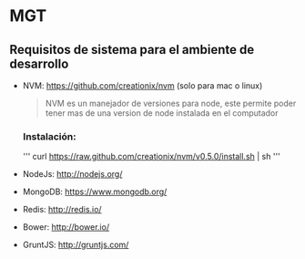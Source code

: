 MGT
===

Requisitos de sistema para el ambiente de desarrollo
----------------------------------------------------
+ NVM: https://github.com/creationix/nvm (solo para mac o linux)

  > NVM es un manejador de versiones para node, este permite poder tener mas de una version de node instalada
  > en el computador

  ### Instalación:
    '''
      curl https://raw.github.com/creationix/nvm/v0.5.0/install.sh | sh
    '''

+ NodeJs: http://nodejs.org/
+ MongoDB: https://www.mongodb.org/
+ Redis: http://redis.io/
+ Bower: http://bower.io/
+ GruntJS: http://gruntjs.com/
